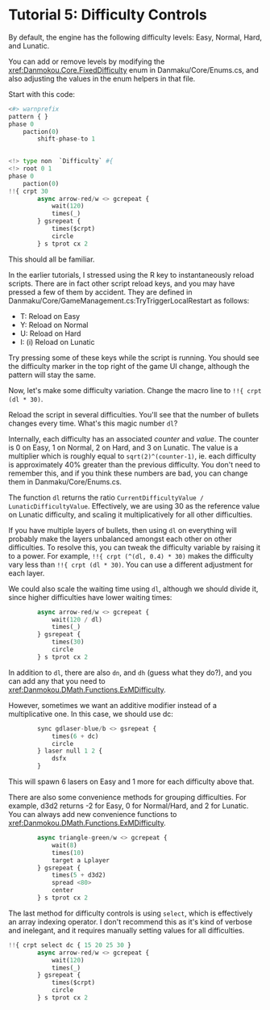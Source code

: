 # Tutorial 5: Difficulty Controls

By default, the engine has the following difficulty levels: Easy, Normal, Hard, and Lunatic.

You can add or remove levels by modifying the <xref:Danmokou.Core.FixedDifficulty> enum in Danmaku/Core/Enums.cs, and also adjusting the values in the enum helpers in that file. 

Start with this code:

```python
<#> warnprefix
pattern { }
phase 0
	paction(0)
		shift-phase-to 1
		

<!> type non  `Difficulty` #{
<!> root 0 1
phase 0
	paction(0)
!!{ crpt 30
		async arrow-red/w <> gcrepeat {
			wait(120)
			times(_)
		} gsrepeat {
			times($crpt)
			circle
		} s tprot cx 2
```

This should all be familiar. 

In the earlier tutorials, I stressed using the R key to instantaneously reload scripts. There are in fact other script reload keys, and you may have pressed a few of them by accident. They are defined in Danmaku/Core/GameManagement.cs:TryTriggerLocalRestart as follows: 

- T: Reload on Easy
- Y: Reload on Normal
- U: Reload on Hard
- I: (i) Reload on Lunatic

Try pressing some of these keys while the script is running. You should see the difficulty marker in the top right of the game UI change, although the pattern will stay the same.

Now, let's make some difficulty variation. Change the macro line to `!!{ crpt (dl * 30)`.

Reload the script in several difficulties. You'll see that the number of bullets changes every time. What's this magic number `dl`?

Internally, each difficulty has an associated *counter* and *value*. The counter is 0 on Easy, 1 on Normal, 2 on Hard, and 3 on Lunatic. The value is a multiplier which is roughly equal to `sqrt(2)^(counter-1)`, ie. each difficulty is approximately 40% greater than the previous difficulty. You don't need to remember this, and if you think these numbers are bad, you can change them in Danmaku/Core/Enums.cs.

The function `dl` returns the ratio `CurrentDifficultyValue / LunaticDifficultyValue`. Effectively, we are using 30 as the reference value on Lunatic difficulty, and scaling it multiplicatively for all other difficulties.

If you have multiple layers of bullets, then using `dl` on everything will probably make the layers unbalanced amongst each other on other difficulties. To resolve this, you can tweak the difficulty variable by raising it to a power. For example, `!!{ crpt (^(dl, 0.4) * 30)` makes the difficulty vary less than `!!{ crpt (dl * 30)`. You can use a different adjustment for each layer.

We could also scale the waiting time using `dl`, although we should divide it, since higher difficulties have lower waiting times:

```python
		async arrow-red/w <> gcrepeat {
			wait(120 / dl)
			times(_)
		} gsrepeat {
			times(30)
			circle
		} s tprot cx 2
```

In addition to `dl`, there are also `dn`, and `dh` (guess what they do?), and you can add any that you need to <xref:Danmokou.DMath.Functions.ExMDifficulty>.

However, sometimes we want an additive modifier instead of a multiplicative one. In this case, we should use dc:

```python
		sync gdlaser-blue/b <> gsrepeat {
			times(6 + dc)
			circle
		} laser null 1 2 {
			dsfx
		}
```

This will spawn 6 lasers on Easy and 1 more for each difficulty above that.

There are also some convenience methods for grouping difficulties. For example, d3d2 returns -2 for Easy, 0 for Normal/Hard, and 2 for Lunatic. You can always add new convenience functions to <xref:Danmokou.DMath.Functions.ExMDifficulty>.

```python
		async triangle-green/w <> gcrepeat {
			wait(8)
			times(10)
			target a Lplayer
		} gsrepeat {
			times(5 + d3d2)
			spread <80>
			center
		} s tprot cx 2
```

The last method for difficulty controls is using `select`, which is effectively an array indexing operator. I don't recommend this as it's kind of verbose and inelegant, and it requires manually setting values for all difficulties.

```python
!!{ crpt select dc { 15 20 25 30 }
		async arrow-red/w <> gcrepeat {
			wait(120)
			times(_)
		} gsrepeat {
			times($crpt)
			circle
		} s tprot cx 2
```

